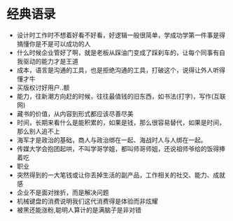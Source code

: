 # 经典语录
* 设计时工作时不想着好看不好看，好逻辑一般很简单，学成功学第一件事是得搞懂你是不是可以成功的人
* 什么时候企业管好了啊，就是老板从踩油门变成了踩刹车的，让每个同事有自我驱动的能力才是王道
* 成本，语言是沟通的工具，也是拒绝沟通的工具，打破这个，说得让外人听得懂才牛
* 买版权讨好用户..额
* 能力，往新潮方向赶的时候，往往最值钱的旧东西，如书法(打字)，写作(互联网)
* 藏书的价值，从内容到形式都应该尽善尽美
* 时间，长期来看什么是能积累的，如果是钱，那么很容易替代，如果是时间，那么别人追不上
* 海军才是政治的基础，商人与政治绑在一起、海战时人与人绑在一起。
* 传媒大学会抱团起哄，不叫学哥学姐，都叫师哥师姐，还说祖师爷给的饭得捧着吃
* 职业
* 突然得到的一大笔钱或让你丢掉生活的副产品，工作相关的社交、能力、成就感
* 企业不是面对挫折，而是解决问题
* 机械键盘的消费说明我们这代消费得是体验而非炫耀
* 被黑还能涨粉,聪明人算计的是满脑子是非对错